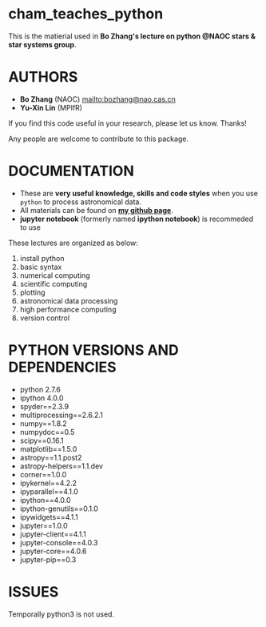 cham_teaches_python
===================
This is the matierial used in **Bo Zhang's lecture on python @NAOC stars & star systems group**.


AUTHORS
=======
* **Bo Zhang** (NAOC) <mailto:bozhang@nao.cas.cn>
* **Yu-Xin Lin** (MPIfR)

If you find this code useful in your research, please let us know. Thanks!

Any people are welcome to contribute to this package.


DOCUMENTATION
=============
- These are **very useful knowledge, skills and code styles** when you use `python` to process astronomical data.
- All materials can be found on [**my github page**](https://github.com/hypergravity/cham_teaches_python).
- **jupyter notebook** (formerly named **ipython notebook**) is recommeded to use

These lectures are organized as below:
  
1. install python
2. basic syntax
3. numerical computing
4. scientific computing
5. plotting
6. astronomical data processing
7. high performance computing
8. version control


PYTHON VERSIONS AND DEPENDENCIES
================================

- python 2.7.6
- ipython 4.0.0
- spyder==2.3.9
- multiprocessing==2.6.2.1
- numpy==1.8.2
- numpydoc==0.5
- scipy==0.16.1
- matplotlib==1.5.0
- astropy==1.1.post2
- astropy-helpers==1.1.dev
- corner==1.0.0
- ipykernel==4.2.2
- ipyparallel==4.1.0
- ipython==4.0.0
- ipython-genutils==0.1.0
- ipywidgets==4.1.1
- jupyter==1.0.0
- jupyter-client==4.1.1
- jupyter-console==4.0.3
- jupyter-core==4.0.6
- jupyter-pip==0.3


ISSUES
======
Temporally python3 is not used.






